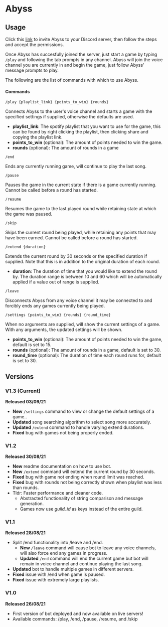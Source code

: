 # Abyss

## Usage

Click this [link](https://discord.com/api/oauth2/authorize?client_id=878333211946672188&permissions=8&scope=bot%20applications.commands) to invite Abyss to your Discord server, then follow the steps and accept the permissions.

Once Abyss has succesfully joined the server, just start a game by typing `/play` and following the tab prompts in any channel. Abyss will join the voice channel you are currently in and begin the game, just follow Abyss' message prompts to play.

The following are the list of commands with which to use Abyss.

#### Commands

`/play {playlist_link} {points_to_win} {rounds}`

Connects Abyss to the user's voice channel and starts a game with the specified settings if supplied, otherwise the defaults are used.

- **playlist\_link**: The spotify playlist that you want to use for the game, this can be found by right clicking the playlist, then clicking share and copying the playlist link.
- **points\_to\_win** (optional): The amount of points needed to win the game.
- **rounds** (optional): The amount of rounds in a game

`/end`

Ends any currently running game, will continue to play the last song.

`/pause`

Pauses the game in the current state if there is a game currently running. Cannot be called before a round has started.

`/resume`

Resumes the game to the last played round while retaining state at which the game was paused.

`/skip`

Skips the current round being played, while retaining any points that may have been earned. Cannot be called before a round has started.

`/extend {duration}`

Extends the current round by 30 seconds or the specified duration if supplied. Note that this is in addition to the original duration of each round.

- **duration**: The duration of time that you would like to extend the round by. The duration range is between 10 and 60 which will be automatically applied if a value out of range is supplied.

`/leave`

Disconnects Abyss from any voice channel it may be connected to and forcibly ends any games currently being played.

`/settings {points_to_win} {rounds} {round_time}`

When no arguments are supplied, will show the current settings of a game. With any arguments, the updated settings will be shown.

- **points\_to\_win** (optional): The amount of points needed to win the game, default is set to 15.
- **rounds** (optional): The amount of rounds in a game, default is set to 30.
- **round\_time** (optional): The duration of time each round runs for, default is set to 30.

## Versions

### V1.3 (Current)

**Released 03/09/21**

- **New** `/settings` command to view or change the default settings of a game..
- **Updated** song searching algorithm to select song more accurately.
- **Updated** `/extend` command to handle varying extend durations.
- **Fixed** bug with games not being properly ended.

### V1.2

**Released 30/08/21**

- **New** readme documentation on how to use bot.
- **New** `/extend` command will extend the current round by 30 seconds.
- **Fixed** bug with game not ending when round limit was reached.
- **Fixed** bug with rounds not being correctly shown when playlist was less than rounds.
- Tldr: Faster performance and cleaner code.
	- Abstracted functionality of string comparison and message generation.
	- Games now use *guild_id* as keys instead of the entire guild.

### V1.1

**Released 28/08/21**

- Split /end functionality into /leave and /end.
	- **New** `/leave` command will cause bot to leave any voice channels, will also force end any games in progress.
	- **Updated** `/end` command will end the current game but bot will remain in voice channel and continue playing the last song.
- **Updated** bot to handle multiple games in different servers.
- **Fixed** issue with /end when game is paused.
- **Fixed** issue with extremely large playlists.

### V1.0

**Released 26/08/21**

- First version of bot deployed and now available on live servers!
- Available commands: /play, /end, /pause, /resume, and /skip
